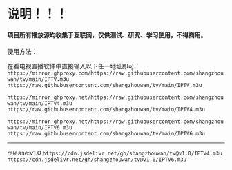# 说明！！！
#### 项目所有播放源均收集于互联网，仅供**测试、研究、学习使用**，不得**商用**。

使用方法：

在看电视直播软件中直接输入以下任一地址即可：
`https://mirror.ghproxy.com/https://raw.githubusercontent.com/shangzhouwan/tv/main/IPTV.m3u`
`https://raw.githubusercontent.com/shangzhouwan/tv/main/IPTV.m3u`

  `https://mirror.ghproxy.net/https://raw.githubusercontent.com/shangzhouwan/tv/main/IPTV4.m3u
  https://raw.githubusercontent.com/shangzhouwan/tv/main/IPTV4.m3u`


  `https://mirror.ghproxy.net/https://raw.githubusercontent.com/shangzhouwan/tv/main/IPTV6.m3u
  https://raw.githubusercontent.com/shangzhouwan/tv/main/IPTV6.m3u`

-------------
release:v1.0
`https://cdn.jsdelivr.net/gh/shangzhouwan/tv@v1.0/IPTV4.m3u`
`https://cdn.jsdelivr.net/gh/shangzhouwan/tv@v1.0/IPTV6.m3u`
